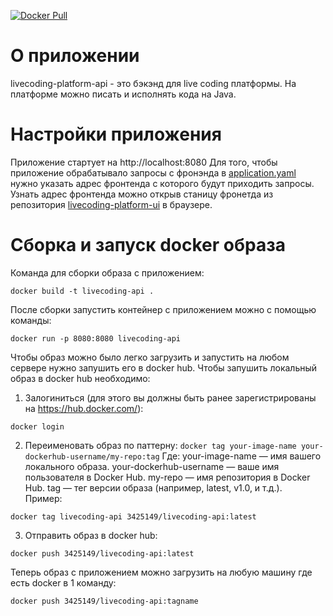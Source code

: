[![Docker Pull](https://img.shields.io/badge/docker_image-pull-blue)](https://hub.docker.com/repository/docker/3425149/livecoding-api/general)

# О приложении
livecoding-platform-api - это бэкэнд для live coding платформы. На платформе можно писать и исполнять кода на Java.

# Настройки приложения
Приложение стартует на http://localhost:8080
Для того, чтобы приложение обрабатывало запросы с фронэнда в [application.yaml](src/main/resources/application.yaml) нужно указать адрес 
фронтенда с которого будут приходить запросы. Узнать адрес фронтенда можно открыв станицу фронетда из репозитория [livecoding-platform-ui](https://github.com/ap-konovalov/livecoding-platform-ui) в браузере.

# Сборка и запуск docker образа
Команда для сборки образа с приложением: 
```shell 
docker build -t livecoding-api .
```

После сборки запустить контейнер с приложением можно с помощью команды: 
```shell 
docker run -p 8080:8080 livecoding-api
``` 
Чтобы образ можно было легко загрузить и запустить на любом сервере нужно запушить его в docker hub.
Чтобы запушить локальный образ в docker hub необходимо:
1. Залогиниться (для этого вы должны быть ранее зарегистрированы на https://hub.docker.com/):
```shell 
docker login
```
2. Переименовать образ по паттерну: `docker tag your-image-name your-dockerhub-username/my-repo:tag`
Где:
your-image-name — имя вашего локального образа.
your-dockerhub-username — ваше имя пользователя в Docker Hub.
my-repo — имя репозитория в Docker Hub.
tag — тег версии образа (например, latest, v1.0, и т.д.).<br>
Пример:
```shell
docker tag livecoding-api 3425149/livecoding-api:latest
```
3. Отправить образ в docker hub:
```shell
docker push 3425149/livecoding-api:latest
```
Теперь образ с приложением можно загрузить на любую машину где есть docker в 1 команду:
```shell
docker push 3425149/livecoding-api:tagname
```